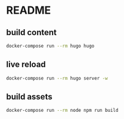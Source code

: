 # README

## build content

```sh
docker-compose run --rm hugo hugo
```

## live reload

```sh
docker-compose run --rm hugo server -w
```

## build assets

```sh
docker-compose run --rm node npm run build
```
